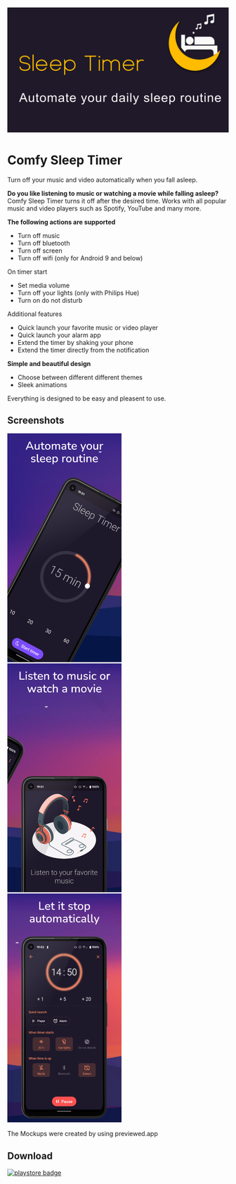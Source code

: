 # <img src="screenshots/header.png" width="1024"/>

# Comfy Sleep Timer

Turn off your music and video automatically when you fall asleep.

<b>Do you like listening to music or watching a movie while falling asleep?</b>
Comfy Sleep Timer turns it off after the desired time. Works with all popular music and video players such as Spotify, YouTube and many more.

<b>The following actions are supported</b>
* Turn off music
* Turn off bluetooth
* Turn off screen
* Turn off wifi (only for Android 9 and below) 

On timer start
* Set media volume
* Turn off your lights (only with Philips Hue)
* Turn on do not disturb

Additional features
* Quick launch your favorite music or video player
* Quick launch your alarm app
* Extend the timer by shaking your phone
* Extend the timer directly from the notification

<b>Simple and beautiful design</b>
* Choose between different different themes
* Sleek animations

Everything is designed to be easy and pleasent to use.

## Screenshots

<p float="left">
  <img src="screenshots/home.png" width="260" />
  <img src="screenshots/intro_2.png" width="260" /> 
  <img src="screenshots/timer.png" width="260" /> 
</p>

The Mockups were created by using previewed.app

## Download

[![playstore badge][]][playstore link]


[playstore badge]: https://play.google.com/intl/en_us/badges/images/generic/en-play-badge.png
[playstore link]: https://play.google.com/store/apps/details?id=dr.achim.sleep_timer